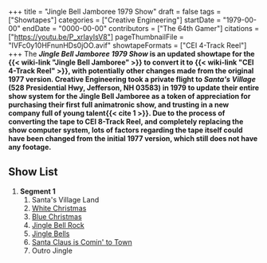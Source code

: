 +++
title = "Jingle Bell Jamboree 1979 Show"
draft = false
tags = ["Showtapes"]
categories = ["Creative Engineering"]
startDate = "1979-00-00"
endDate = "0000-00-00"
contributors = ["The 64th Gamer"]
citations = ["https://youtu.be/P_xrIayIsV8"]
pageThumbnailFile = "IVFc0y10HFnunHDs0jOO.avif"
showtapeFormats = ["CEI 4-Track Reel"]
+++
The ***Jingle Bell Jamboree 1979 Show* is an updated showtape for the {{< wiki-link "Jingle Bell Jamboree" >}} to convert it to {{< wiki-link "CEI 4-Track Reel" >}}, with potentially other changes made from the original 1977 version.
Creative Engineering took a private flight to *Santa's Village* (528 Presidential Hwy, Jefferson, NH 03583) in 1979 to update their entire show system for the Jingle Bell Jamboree as a token of appreciation for purchasing their first full animatronic show, and trusting in a new company full of young talent{{< cite 1 >}}. Due to the process of converting the tape to CEI 8-Track Reel, and completely replacing the show computer system, lots of factors regarding the tape itself could have been changed from the initial 1977 version, which still does not have any footage.**

## Show List

1.  **Segment 1**
    1.  Santa's Village Land
    2.  [White Christmas](https://en.wikipedia.org/wiki/White_Christmas_(song))
    3.  [Blue Christmas](https://en.wikipedia.org/wiki/Blue_Christmas_(song))
    4.  [Jingle Bell Rock](https://en.wikipedia.org/wiki/Jingle_Bell_Rock)
    5.  [Jingle Bells](https://en.wikipedia.org/wiki/Jingle_Bells)
    6.  [Santa Claus is Comin' to Town](https://en.wikipedia.org/wiki/Santa_Claus_Is_Comin%27_to_Town)
    7.  Outro Jingle
